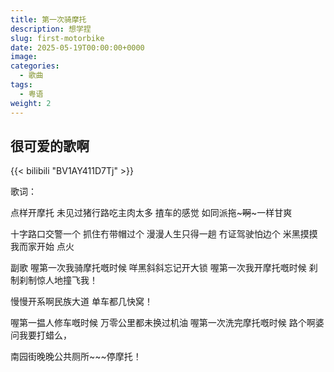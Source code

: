 ```yaml
---
title: 第一次骑摩托
description: 想学捏
slug: first-motorbike
date: 2025-05-19T00:00:00+0000
image: 
categories:
  - 歌曲
tags:
  - 粤语
weight: 2
---
```


## 很可爱的歌啊

{{< bilibili "BV1AY411D7Tj" >}}



歌词：

点样开摩托
未见过猪行路吃主肉太多
揸车的感觉
如同派拖~~~啊~~~一样甘爽

十字路口交警一个
抓住冇带帽过个
漫漫人生只得一趟
冇证驾驶怕边个
米黑摸摸我而家开始 点火

副歌
喔第一次我骑摩托嘅时候
咩黑斜斜忘记开大锁
喔第一次我开摩托嘅时候
刹制刹制惊人地撞飞我！

慢慢开系啊民族大道
单车都几快窝！

喔第一揾人修车嘅时候
万零公里都未换过机油
喔第一次洗完摩托嘅时候
路个啊婆问我要打蜡么，

南园街晚晚公共厕所~~~停摩托！